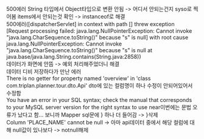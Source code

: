 500에러 String 타입에서 Object타입으로 변환 안됨 -> 어디서 안되는건지 syso로 찍어봄 items에서 안되는것 확인 -> instanceof로 해결<br>
500에러([dispatcherServlet] in context with path [] threw exception [Request processing failed: java.lang.NullPointerException: Cannot invoke "java.lang.CharSequence.toString()" because "s" is null] with root cause
java.lang.NullPointerException: Cannot invoke "java.lang.CharSequence.toString()" because "s" is null	at java.base/java.lang.String.contains(String.java:2858)) <br>
데이터가 화면에 안뜸 -> 예외 처리해주었더니 해결<br>
데이터 디비 저장하다가 만난 에러<br>
There is no getter for property named 'overview' in 'class com.triplan.planner.tour.dto.Api' dto에 있는 컬럼명이 하나 수정이 안되어있어서 수정함<br>
You have an error in your SQL syntax; check the manual that corresponds to your MySQL server version for the right syntax to use near이번에는 문법 오류가 났다고 함... 보니까 Mapper sql문에 } 하나 더 들어감 -> }삭제<br>
Column 'PLACE_NAME' cannot be null -> 아마 api데이터 중에서 해당 컬럼에 대해 null값이 있나보다 -> notnull해제

